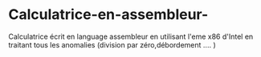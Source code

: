 # Calculatrice-en-assembleur-
Calculatrice écrit en language assembleur en utilisant l'eme x86 d'Intel en traitant tous les anomalies (division par zéro,débordement .... )
